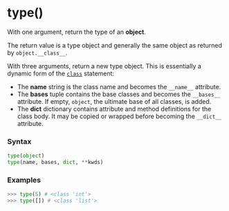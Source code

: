 # type()

With one argument, return the type of an **object**.

The return value is a type object and generally the same object as returned by `object.__class__`.

With three arguments, return a new type object. This is essentially a dynamic form of the [`class`](/statements/class.md) statement:

- The **name** string is the class name and becomes the `__name__` attribute.
- The **bases** tuple contains the base classes and becomes the `__bases__` attribute. If empty, `object`, the ultimate base of all classes, is added.
- The **dict** dictionary contains attribute and method definitions for the class body. It may be copied or wrapped before becoming the `__dict__` attribute.

### Syntax

```python
type(object)
type(name, bases, dict, **kwds)
```

### Examples

```python
>>> type(5) # <class 'int'>
>>> type([]) # <class 'list'>
```
